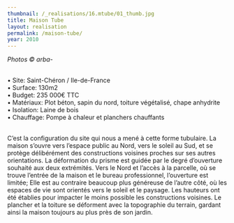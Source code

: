 ```yaml
---
thumbnail: /_realisations/16.mtube/01_thumb.jpg
title: Maison Tube
layout: realisation
permalink: /maison-tube/
year: 2010
---
```


<i>Photos © arba-</i>

<br>&bull; Site: Saint-Chéron / Ile-de-France
<br>&bull; Surface: 130m2
<br>&bull; Budget: 235 000€ TTC
<br>&bull; Matériaux: Plot béton, sapin du nord, toiture végétalisé, chape anhydrite
<br>&bull; Isolation: Laine de bois
<br>&bull; Chauffage: Pompe à chaleur et planchers chauffants

<br>C’est la configuration du site qui nous a mené à cette forme tubulaire. La maison s’ouvre vers l’espace public au Nord, vers le soleil au Sud, et se protège délibérément des constructions voisines proches sur ses autres orientations.
La déformation du prisme est guidée par le degré d’ouverture souhaité aux deux extrémités.
Vers le Nord et l’accès à la parcelle, où se trouve l’entrée de la maison et le bureau professionnel, l’ouverture est limitée;
Elle est au contraire beaucoup plus généreuse de l’autre côté, où les espaces de vie sont orientés vers le soleil et le paysage.
Les hauteurs ont été établies pour impacter le moins possible les constructions voisines. Le plancher et la toiture se déforment avec la topographie du terrain, gardant ainsi la maison toujours au plus près de son jardin.
